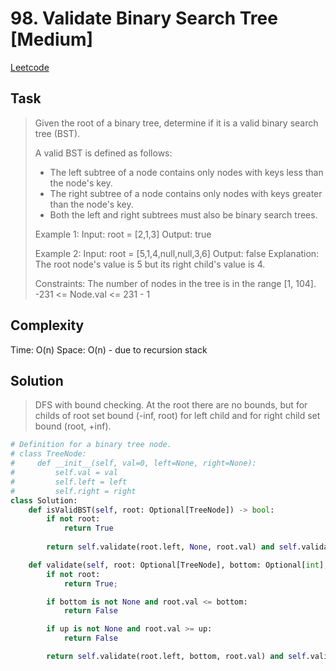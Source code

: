 # 98. Validate Binary Search Tree [Medium]

[Leetcode](https://leetcode.com/problems/validate-binary-search-tree/description/)

## Task

>Given the root of a binary tree, determine if it is a valid binary search tree (BST).
> 
> A valid BST is defined as follows:
>  - The left subtree of a node contains only nodes with keys less than the node's key.
>  - The right subtree of a node contains only nodes with keys greater than the node's key.
>  - Both the left and right subtrees must also be binary search trees.
> 
> Example 1:
> Input: root = [2,1,3]
> Output: true
> 
> Example 2:
> Input: root = [5,1,4,null,null,3,6]
> Output: false
> Explanation: The root node's value is 5 but its right child's value is 4.
> 
> Constraints:
> The number of nodes in the tree is in the range [1, 104].
> -231 <= Node.val <= 231 - 1

## Complexity

Time: O(n)
Space: O(n) - due to recursion stack

## Solution

> DFS with bound checking. At the root there are no bounds, but for childs of root set bound (-inf, root) for left child and for right child set bound (root, +inf). 

```python
# Definition for a binary tree node.
# class TreeNode:
#     def __init__(self, val=0, left=None, right=None):
#         self.val = val
#         self.left = left
#         self.right = right
class Solution:
    def isValidBST(self, root: Optional[TreeNode]) -> bool:
        if not root:
            return True
        
        return self.validate(root.left, None, root.val) and self.validate(root.right, root.val, None)

    def validate(self, root: Optional[TreeNode], bottom: Optional[int], up: Optional[int]):
        if not root:
            return True;

        if bottom is not None and root.val <= bottom:
            return False

        if up is not None and root.val >= up:
            return False

        return self.validate(root.left, bottom, root.val) and self.validate(root.right, root.val, up)
        
```